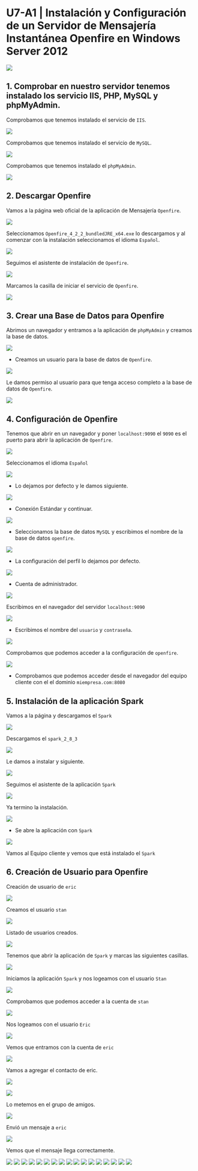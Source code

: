 # U7-A1 | Instalación y Configuración de un Servidor de Mensajería Instantánea Openfire en Windows Server 2012

![](img/000.png)


## 1. Comprobar en nuestro servidor tenemos instalado los servicio IIS, PHP, MySQL y phpMyAdmin.

Comprobamos que tenemos instalado el servicio de `IIS`.

![](img/001.png)

Comprobamos que tenemos instalado el servicio de `MySQL`.

![](img/002.png)

Comprobamos que tenemos instalado el `phpMyAdmin`.

![](img/003.png)

## 2. Descargar Openfire

Vamos a la página web oficial de la aplicación de Mensajería `Openfire`.

![](img/004.png)

Seleccionamos `Openfire_4_2_2_bundledJRE_x64.exe` lo descargamos y al comenzar con la instalación seleccionamos el idioma `Español`.

![](img/005.png)

Seguimos el asistente de instalación de `Openfire`.

![](img/006.png)

Marcamos la casilla de iniciar el servicio de `Openfire`.

![](img/007.png)

## 3. Crear una Base de Datos para Openfire

Abrimos un navegador y entramos a la aplicación de `phpMyAdmin` y creamos la base de datos.

![](img/008.png)

- Creamos un usuario para la base de datos de `Openfire`.

![](img/009.png)

Le damos permiso al usuario para que tenga acceso completo a la base de datos de `Openfire`.

![](img/010.png)

## 4. Configuración de Openfire

Tenemos que abrir en un navegador y poner `localhost:9090` el `9090` es el puerto para abrir la aplicación de `Openfire`.

![](img/011.png)

Seleccionamos el idioma `Español`

![](img/012.png)

- Lo dejamos por defecto y le damos siguiente.

![](img/013.png)

- Conexión Estándar y continuar.

![](img/014.png)

- Seleccionamos la base de datos `MySQL` y escribimos el nombre de la base de datos `openfire`.

![](img/015.png)

- La configuración del perfil lo dejamos por defecto.

![](img/016.png)

- Cuenta de administrador.

![](img/017.png)

Escribimos en el navegador del servidor `localhost:9090`

![](img/018.png)

- Escribimos el nombre del `usuario` y `contraseña`.

![](img/019.png)

Comprobamos que podemos acceder a la configuración de `openfire`.

![](img/021.png)

- Comprobamos que podemos acceder desde el navegador del equipo cliente con el el dominio `miempresa.com:8080`

## 5. Instalación de la aplicación Spark

Vamos a la página y descargamos el `Spark`

![](img/022.png)

Descargamos el `spark_2_8_3`

![](img/023.png)

Le damos a instalar y siguiente.

![](img/024.png)

Seguimos el asistente de la aplicación `Spark`

![](img/025.png)

Ya termino la instalación.

![](img/026.png)

- Se abre la aplicación con `Spark`

![](img/027.png)

Vamos al Equipo cliente y vemos que está instalado el `Spark`



## 6. Creación de Usuario para Openfire

Creación de usuario de `eric`

![](img/028.png)

Creamos el usuario `stan`

![](img/029.png)

Listado de usuarios creados.

![](img/030.png)

Tenemos que abrir la aplicación de `Spark` y marcas las siguientes casillas.

![](img/031.png)

Iniciamos la aplicación `Spark` y nos logeamos con el usuario `Stan`

![](img/032.png)

Comprobamos que podemos acceder a la cuenta de `stan`

![](img/033.png)

Nos logeamos con el usuario `Eric`

![](img/034.png)

Vemos que entramos con la cuenta de `eric`

![](img/035.png)

Vamos a agregar el contacto de eric.

![](img/036.png)

![](img/037.png)

Lo metemos en el grupo de amigos.

![](img/038.png)

Envió un mensaje a `eric`

![](img/039.png)

Vemos que el mensaje llega correctamente.

![](img/040.png)
![](img/041.png)
![](img/042.png)
![](img/043.png)
![](img/044.png)
![](img/045.png)
![](img/046.png)
![](img/047.png)
![](img/048.png)
![](img/049.png)
![](img/050.png)
![](img/051.png)
![](img/052.png)
![](img/053.png)
![](img/054.png)
![](img/055.png)
![](img/056.png)
